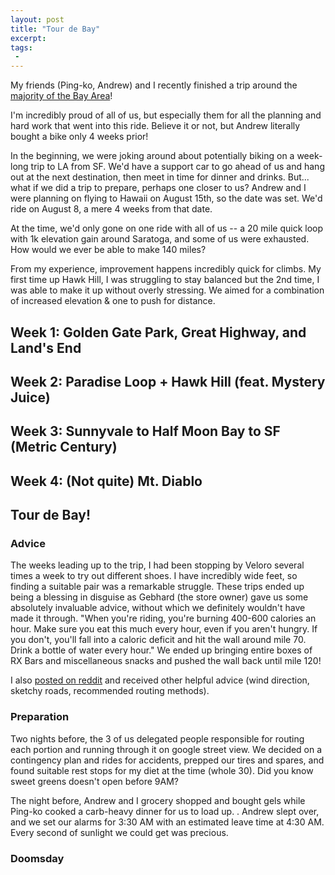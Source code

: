 ```yaml
---
layout: post
title: "Tour de Bay"
excerpt:
tags:
 -
---
```


My friends (Ping-ko, Andrew) and I recently finished a trip around the [majority of the Bay Area](https://www.strava.com/activities/3885564730)! 

I'm incredibly proud of all of us, but especially them for all the planning and hard work that went into this ride. Believe it or not, but Andrew
literally bought a bike only 4 weeks prior! 

In the beginning, we were joking around about potentially biking on a week-long trip to LA from SF. We'd have a support car to go ahead of us and hang out
at the next destination, then meet in time for dinner and drinks. But... what if we did a trip to prepare, perhaps one closer to us? Andrew and I were planning
on flying to Hawaii on August 15th, so the date was set. We'd ride on August 8, a mere 4 weeks from that date.

At the time, we'd only gone on one ride with all of us -- a 20 mile quick loop with 1k elevation gain around Saratoga, and some of us were exhausted. How
would we ever be able to make 140 miles? 

From my experience, improvement happens incredibly quick for climbs. My first time up Hawk Hill, I was struggling to stay balanced but the 2nd time, I was able to make it up
without overly stressing. We aimed for a combination of increased elevation & one to push for distance.

## Week 1: Golden Gate Park, Great Highway, and Land's End

## Week 2: Paradise Loop + Hawk Hill (feat. Mystery Juice)

## Week 3: Sunnyvale to Half Moon Bay to SF (Metric Century)

## Week 4: (Not quite) Mt. Diablo

## Tour de Bay!


### Advice
The weeks leading up to the trip, I had been stopping by Veloro several times a week to try out different shoes. I have incredibly wide feet, so finding a suitable pair
was a remarkable struggle. These trips ended up being a blessing in disguise as Gebhard (the store owner) gave us some absolutely invaluable advice, without which we 
definitely wouldn't have made it through. "When you're riding, you're burning 400-600 calories an hour. Make sure you eat this much every hour, even if you aren't hungry. If you don't,
you'll fall into a caloric deficit and hit the wall around mile 70. Drink a bottle of water every hour." We ended up bringing entire boxes of RX Bars and miscellaneous snacks and pushed the wall back until mile 120!

I also [posted on reddit](https://www.reddit.com/r/BAbike/comments/i4l5tl/ill_be_riding_around_from_south_bay_up_to_sf_the/) and received other helpful advice (wind direction, sketchy roads, recommended routing methods).

### Preparation

Two nights before, the 3 of us delegated people responsible for routing each portion and running through it on google street view. We decided on a contingency plan and rides for accidents, prepped our tires and spares, and found suitable rest stops for my diet at the time (whole 30). Did you know sweet greens doesn't open before 9AM?

The night before, Andrew and I grocery shopped and bought gels while Ping-ko cooked a carb-heavy dinner for us to load up. <pic>. Andrew slept over, and we set our alarms for 3:30 AM with an estimated leave
time at 4:30 AM. Every second of sunlight we could get was precious. 

### Doomsday


